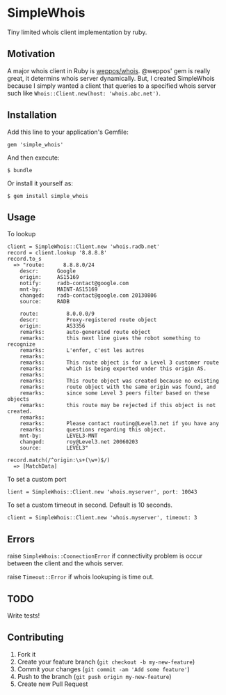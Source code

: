 # SimpleWhois

Tiny limited whois client implementation by ruby. 

## Motivation

A major whois client in Ruby is [weppos/whois](https://github.com/weppos/whois). @weppos' gem is really great, it determins whois server dynamically. But, I created SimpleWhois because I simply wanted a client that queries to a specified whois server such like `Whois::Client.new(host: 'whois.abc.net')`.

## Installation

Add this line to your application's Gemfile:

    gem 'simple_whois'

And then execute:

    $ bundle

Or install it yourself as:

    $ gem install simple_whois

## Usage

To lookup

    client = SimpleWhois::Client.new 'whois.radb.net'   
    record = client.lookup '8.8.8.8'
    record.to_s
      => "route:      8.8.8.0/24
        descr:      Google
        origin:     AS15169
        notify:     radb-contact@google.com
        mnt-by:     MAINT-AS15169
        changed:    radb-contact@google.com 20130806
        source:     RADB

        route:         8.0.0.0/9
        descr:         Proxy-registered route object
        origin:        AS3356
        remarks:       auto-generated route object
        remarks:       this next line gives the robot something to recognize
        remarks:       L'enfer, c'est les autres
        remarks:
        remarks:       This route object is for a Level 3 customer route
        remarks:       which is being exported under this origin AS.
        remarks:
        remarks:       This route object was created because no existing
        remarks:       route object with the same origin was found, and
        remarks:       since some Level 3 peers filter based on these objects
        remarks:       this route may be rejected if this object is not created.
        remarks:
        remarks:       Please contact routing@Level3.net if you have any
        remarks:       questions regarding this object.
        mnt-by:        LEVEL3-MNT
        changed:       roy@Level3.net 20060203
        source:        LEVEL3"

    record.match(/^origin:\s+(\w+)$/)
      => [MatchData]

To set a custom port

    lient = SimpleWhois::Client.new 'whois.myserver', port: 10043


To set a custom timeout in second. Default is 10 seconds.

    client = SimpleWhois::Client.new 'whois.myserver', timeout: 3

## Errors

raise `SimpleWhois::CoonectionError` if connectivity problem is occur between the client and the whois server.

raise `Timeout::Error` if whois lookuping is time out.

## TODO

Write tests!

## Contributing

1. Fork it
2. Create your feature branch (`git checkout -b my-new-feature`)
3. Commit your changes (`git commit -am 'Add some feature'`)
4. Push to the branch (`git push origin my-new-feature`)
5. Create new Pull Request
